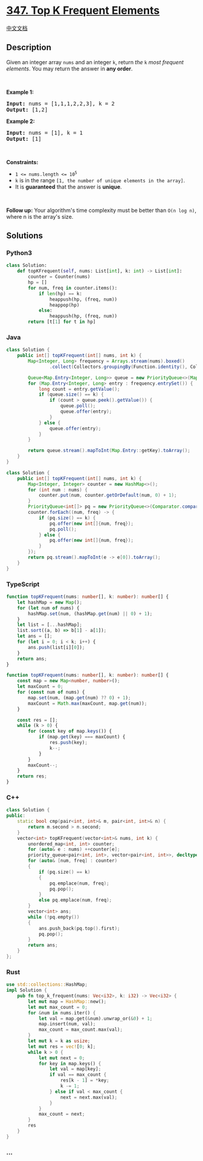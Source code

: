 # [347. Top K Frequent Elements](https://leetcode.com/problems/top-k-frequent-elements)

[中文文档](/solution/0300-0399/0347.Top%20K%20Frequent%20Elements/README.md)

## Description

<p>Given an integer array <code>nums</code> and an integer <code>k</code>, return <em>the</em> <code>k</code> <em>most frequent elements</em>. You may return the answer in <strong>any order</strong>.</p>

<p>&nbsp;</p>
<p><strong>Example 1:</strong></p>
<pre><strong>Input:</strong> nums = [1,1,1,2,2,3], k = 2
<strong>Output:</strong> [1,2]
</pre><p><strong>Example 2:</strong></p>
<pre><strong>Input:</strong> nums = [1], k = 1
<strong>Output:</strong> [1]
</pre>
<p>&nbsp;</p>
<p><strong>Constraints:</strong></p>

<ul>
	<li><code>1 &lt;= nums.length &lt;= 10<sup>5</sup></code></li>
	<li><code>k</code> is in the range <code>[1, the number of unique elements in the array]</code>.</li>
	<li>It is <strong>guaranteed</strong> that the answer is <strong>unique</strong>.</li>
</ul>

<p>&nbsp;</p>
<p><strong>Follow up:</strong> Your algorithm&#39;s time complexity must be better than <code>O(n log n)</code>, where n is the array&#39;s size.</p>

## Solutions

<!-- tabs:start -->

### **Python3**

```python
class Solution:
    def topKFrequent(self, nums: List[int], k: int) -> List[int]:
        counter = Counter(nums)
        hp = []
        for num, freq in counter.items():
            if len(hp) == k:
                heappush(hp, (freq, num))
                heappop(hp)
            else:
                heappush(hp, (freq, num))
        return [t[1] for t in hp]
```

### **Java**

```java
class Solution {
    public int[] topKFrequent(int[] nums, int k) {
        Map<Integer, Long> frequency = Arrays.stream(nums).boxed()
                .collect(Collectors.groupingBy(Function.identity(), Collectors.counting()));

        Queue<Map.Entry<Integer, Long>> queue = new PriorityQueue<>(Map.Entry.comparingByValue());
        for (Map.Entry<Integer, Long> entry : frequency.entrySet()) {
            long count = entry.getValue();
            if (queue.size() == k) {
                if (count > queue.peek().getValue()) {
                    queue.poll();
                    queue.offer(entry);
                }
            } else {
                queue.offer(entry);
            }
        }

        return queue.stream().mapToInt(Map.Entry::getKey).toArray();
    }
}
```

```java
class Solution {
    public int[] topKFrequent(int[] nums, int k) {
        Map<Integer, Integer> counter = new HashMap<>();
        for (int num : nums) {
            counter.put(num, counter.getOrDefault(num, 0) + 1);
        }
        PriorityQueue<int[]> pq = new PriorityQueue<>(Comparator.comparingInt(a -> a[1]));
        counter.forEach((num, freq) -> {
            if (pq.size() == k) {
                pq.offer(new int[]{num, freq});
                pq.poll();
            } else {
                pq.offer(new int[]{num, freq});
            }
        });
        return pq.stream().mapToInt(e -> e[0]).toArray();
    }
}
```

### **TypeScript**

```ts
function topKFrequent(nums: number[], k: number): number[] {
    let hashMap = new Map();
    for (let num of nums) {
        hashMap.set(num, (hashMap.get(num) || 0) + 1);
    }
    let list = [...hashMap];
    list.sort((a, b) => b[1] - a[1]);
    let ans = [];
    for (let i = 0; i < k; i++) {
        ans.push(list[i][0]);
    }
    return ans;
}
```

```ts
function topKFrequent(nums: number[], k: number): number[] {
    const map = new Map<number, number>();
    let maxCount = 0;
    for (const num of nums) {
        map.set(num, (map.get(num) ?? 0) + 1);
        maxCount = Math.max(maxCount, map.get(num));
    }

    const res = [];
    while (k > 0) {
        for (const key of map.keys()) {
            if (map.get(key) === maxCount) {
                res.push(key);
                k--;
            }
        }
        maxCount--;
    }
    return res;
}
```

### **C++**

```cpp
class Solution {
public:
    static bool cmp(pair<int, int>& m, pair<int, int>& n) {
        return m.second > n.second;
    }
    vector<int> topKFrequent(vector<int>& nums, int k) {
        unordered_map<int, int> counter;
        for (auto& e : nums) ++counter[e];
        priority_queue<pair<int, int>, vector<pair<int, int>>, decltype(&cmp)> pq(cmp);
        for (auto& [num, freq] : counter)
        {
            if (pq.size() == k)
            {
                pq.emplace(num, freq);
                pq.pop();
            }
            else pq.emplace(num, freq);
        }
        vector<int> ans;
        while (!pq.empty())
        {
            ans.push_back(pq.top().first);
            pq.pop();
        }
        return ans;
    }
};
```

### **Rust**

```rust
use std::collections::HashMap;
impl Solution {
    pub fn top_k_frequent(nums: Vec<i32>, k: i32) -> Vec<i32> {
        let mut map = HashMap::new();
        let mut max_count = 0;
        for &num in nums.iter() {
            let val = map.get(&num).unwrap_or(&0) + 1;
            map.insert(num, val);
            max_count = max_count.max(val);
        }
        let mut k = k as usize;
        let mut res = vec![0; k];
        while k > 0 {
            let mut next = 0;
            for key in map.keys() {
                let val = map[key];
                if val == max_count {
                    res[k - 1] = *key;
                    k -= 1;
                } else if val < max_count {
                    next = next.max(val);
                }
            }
            max_count = next;
        }
        res
    }
}
```

### **...**

```

```

<!-- tabs:end -->
